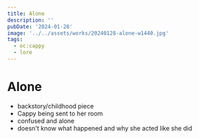 ```yaml
---
title: Alone
description: ''
pubDate: '2024-01-28'
image: '../../assets/works/20240128-alone-w1440.jpg'
tags:
  - oc:cappy
  - lore
---
```


# Alone

- backstory/childhood piece
- Cappy being sent to her room
- confused and alone
- doesn't know what happened and why she acted like she did
